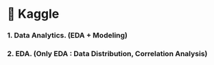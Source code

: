 # 🔖 Kaggle 

### 1. Data Analytics. (EDA + Modeling) <br>
### 2. EDA. (Only EDA : Data Distribution, Correlation Analysis)
